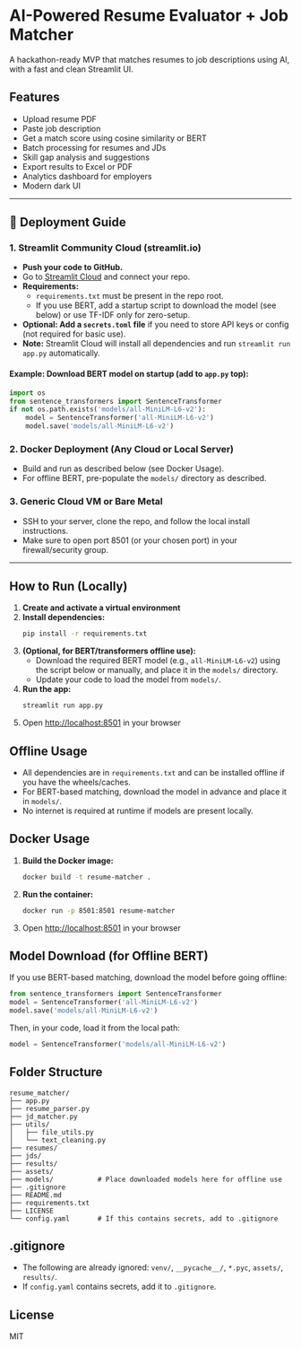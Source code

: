 # AI-Powered Resume Evaluator + Job Matcher

A hackathon-ready MVP that matches resumes to job descriptions using AI, with a fast and clean Streamlit UI.

## Features
- Upload resume PDF
- Paste job description
- Get a match score using cosine similarity or BERT
- Batch processing for resumes and JDs
- Skill gap analysis and suggestions
- Export results to Excel or PDF
- Analytics dashboard for employers
- Modern dark UI

---

## 🚀 Deployment Guide

### 1. **Streamlit Community Cloud (streamlit.io)**
- **Push your code to GitHub.**
- Go to [Streamlit Cloud](https://share.streamlit.io/) and connect your repo.
- **Requirements:**
  - `requirements.txt` must be present in the repo root.
  - If you use BERT, add a startup script to download the model (see below) or use TF-IDF only for zero-setup.
- **Optional: Add a `secrets.toml` file** if you need to store API keys or config (not required for basic use).
- **Note:** Streamlit Cloud will install all dependencies and run `streamlit run app.py` automatically.

#### Example: Download BERT model on startup (add to `app.py` top):
```python
import os
from sentence_transformers import SentenceTransformer
if not os.path.exists('models/all-MiniLM-L6-v2'):
    model = SentenceTransformer('all-MiniLM-L6-v2')
    model.save('models/all-MiniLM-L6-v2')
```

### 2. **Docker Deployment (Any Cloud or Local Server)**
- Build and run as described below (see Docker Usage).
- For offline BERT, pre-populate the `models/` directory as described.

### 3. **Generic Cloud VM or Bare Metal**
- SSH to your server, clone the repo, and follow the local install instructions.
- Make sure to open port 8501 (or your chosen port) in your firewall/security group.

---

## How to Run (Locally)
1. **Create and activate a virtual environment**
2. **Install dependencies:**
   ```bash
   pip install -r requirements.txt
   ```
3. **(Optional, for BERT/transformers offline use):**
   - Download the required BERT model (e.g., `all-MiniLM-L6-v2`) using the script below or manually, and place it in the `models/` directory.
   - Update your code to load the model from `models/`.
4. **Run the app:**
   ```bash
   streamlit run app.py
   ```
5. Open [http://localhost:8501](http://localhost:8501) in your browser

## Offline Usage
- All dependencies are in `requirements.txt` and can be installed offline if you have the wheels/caches.
- For BERT-based matching, download the model in advance and place it in `models/`.
- No internet is required at runtime if models are present locally.

## Docker Usage
1. **Build the Docker image:**
   ```bash
   docker build -t resume-matcher .
   ```
2. **Run the container:**
   ```bash
   docker run -p 8501:8501 resume-matcher
   ```
3. Open [http://localhost:8501](http://localhost:8501) in your browser

## Model Download (for Offline BERT)
If you use BERT-based matching, download the model before going offline:
```python
from sentence_transformers import SentenceTransformer
model = SentenceTransformer('all-MiniLM-L6-v2')
model.save('models/all-MiniLM-L6-v2')
```
Then, in your code, load it from the local path:
```python
model = SentenceTransformer('models/all-MiniLM-L6-v2')
```

## Folder Structure
```
resume_matcher/
├── app.py
├── resume_parser.py
├── jd_matcher.py
├── utils/
│   ├── file_utils.py
│   └── text_cleaning.py
├── resumes/
├── jds/
├── results/
├── assets/
├── models/           # Place downloaded models here for offline use
├── .gitignore
├── README.md
├── requirements.txt
├── LICENSE
└── config.yaml       # If this contains secrets, add to .gitignore
```

## .gitignore
- The following are already ignored: `venv/`, `__pycache__/`, `*.pyc`, `assets/`, `results/`.
- If `config.yaml` contains secrets, add it to `.gitignore`.

## License
MIT
